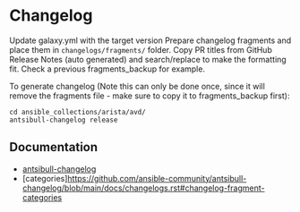 # Changelog

Update galaxy.yml with the target version
Prepare changelog fragments and place them in `changelogs/fragments/` folder. Copy PR titles from GitHub Release Notes (auto generated) and search/replace to make the formatting fit.
Check a previous fragments_backup for example.

To generate changelog (Note this can only be done once, since it will remove the fragments file - make sure to copy it to fragments_backup first):

```shell
cd ansible_collections/arista/avd/
antsibull-changelog release
```

## Documentation

- [antsibull-changelog](https://github.com/ansible-community/antsibull-changelog/blob/main/docs/changelogs.rst)
- [categories]https://github.com/ansible-community/antsibull-changelog/blob/main/docs/changelogs.rst#changelog-fragment-categories
